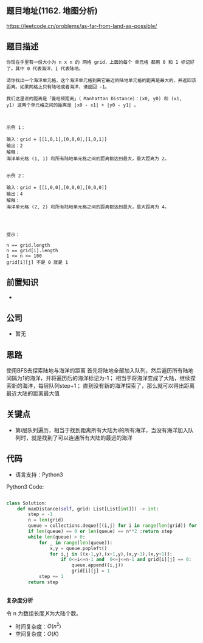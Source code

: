 
## 题目地址(1162. 地图分析)

https://leetcode.cn/problems/as-far-from-land-as-possible/

## 题目描述

```
你现在手里有一份大小为 n x n 的 网格 grid，上面的每个 单元格 都用 0 和 1 标记好了。其中 0 代表海洋，1 代表陆地。

请你找出一个海洋单元格，这个海洋单元格到离它最近的陆地单元格的距离是最大的，并返回该距离。如果网格上只有陆地或者海洋，请返回 -1。

我们这里说的距离是「曼哈顿距离」（ Manhattan Distance）：(x0, y0) 和 (x1, y1) 这两个单元格之间的距离是 |x0 - x1| + |y0 - y1| 。

 

示例 1：

输入：grid = [[1,0,1],[0,0,0],[1,0,1]]
输出：2
解释： 
海洋单元格 (1, 1) 和所有陆地单元格之间的距离都达到最大，最大距离为 2。


示例 2：

输入：grid = [[1,0,0],[0,0,0],[0,0,0]]
输出：4
解释： 
海洋单元格 (2, 2) 和所有陆地单元格之间的距离都达到最大，最大距离为 4。


 

提示：

n == grid.length
n == grid[i].length
1 <= n <= 100
grid[i][j] 不是 0 就是 1
```

## 前置知识

- 

## 公司

- 暂无

## 思路
使用BFS去探索陆地与海洋的距离
首先将陆地全部加入队列，然后遍历所有陆地间隔为1的海洋，并将遍历后的海洋标记为-1；
相当于将海洋变成了大陆，继续探索新的海洋，每层队列step+1；
直到没有新的海洋探索了，那么就可以得出距离最近大陆的距离最大值

## 关键点

-  第i层队列遍历，相当于找到距离所有大陆为i的所有海洋，当没有海洋加入队列时，就是找到了可以连通所有大陆的最远的海洋

## 代码

- 语言支持：Python3

Python3 Code:

```python

class Solution:
    def maxDistance(self, grid: List[List[int]]) -> int:
        step = -1
        n = len(grid)
        queue = collections.deque([(i,j) for i in range(len(grid)) for j in range(len(grid[0])) if grid[i][j] == 1])
        if len(queue) == 0 or len(queue) == n**2 :return step
        while len(queue) > 0:
            for _ in range(len(queue)):
                x,y = queue.popleft()
                for i,j in [(x-1,y),(x+1,y),(x,y-1),(x,y+1)]:
                    if 0<=i<=n-1 and  0<=j<=n-1 and grid[i][j] == 0:
                        queue.append((i,j))
                        grid[i][j] = 1
            step += 1
        return step
        
```


**复杂度分析**

令 n 为数组长度,K为大陆个数。

- 时间复杂度：$O(n^2)$
- 空间复杂度：$O(K)$
